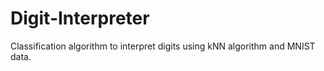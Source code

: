 # Digit-Interpreter
Classification algorithm to interpret digits using kNN algorithm and MNIST data.
